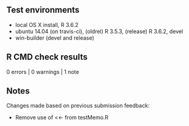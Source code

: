 ## Test environments

* local OS X install, R 3.6.2
* ubuntu 14.04 (on travis-ci), (oldrel) R 3.5.3, (release) R 3.6.2, devel
* win-builder (devel and release)

## R CMD check results

0 errors | 0 warnings | 1 note

## Notes

Changes made based on previous submission feedback:

* Remove use of <<- from testMemo.R
